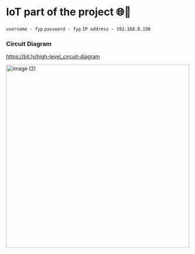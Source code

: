 # IoT part of the project 🌐🚀
``` username - fyp ```
``` password - fyp ```
``` IP address - 192.168.8.158 ```
### Circuit Diagram
https://bit.ly/high-level_circuit-diagram

<img src="https://github.com/FYP-19/IoT/assets/75986133/3cce3e50-2393-4969-a2b9-c611c6560571" alt="image (2)" width="500"/>

